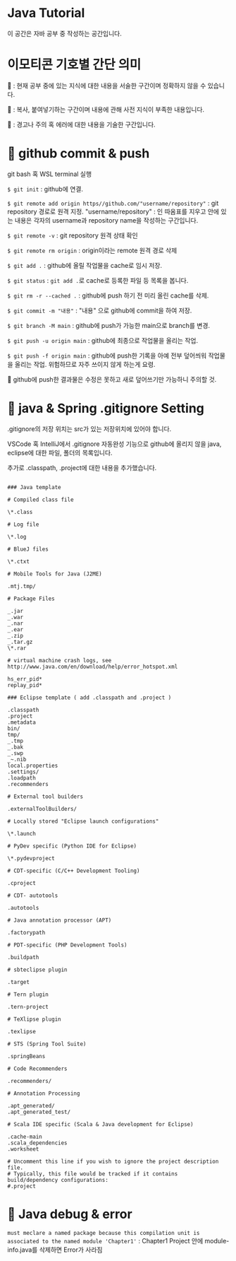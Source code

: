 # Java Tutorial

이 공간은 자바 공부 중 작성하는 공간입니다.

# 이모티콘 기호별 간단 의미

🍩 : 현재 공부 중에 있는 지식에 대한 내용을 서술한 구간이며 정확하지 않을 수 있습니다.

🍌 : 복사, 붙여넣기하는 구간이며 내용에 관해 사전 지식이 부족한 내용입니다.

🍭 : 경고나 주의 혹 에러에 대한 내용을 기술한 구간입니다.

# 🍩 github commit & push

git bash 혹 WSL terminal 실행

`$ git init` : github에 연결.

`$ git remote add origin https//github.com/"username/repository"` : git repository 경로로 원격 지정. "username/repository" : 인 따옴표를 지우고 안에 있는 내용은 각자의 username과 repository name을 작성하는 구간입니다.

`$ git remote -v` : git repository 원격 상태 확인

`$ git remote rm origin` : origin이라는 remote 원격 경로 삭제

`$ git add .` : github에 올릴 작업물을 cache로 임시 저장.

`$ git status` : `git add .`로 cache로 등록한 파일 등 목록을 봅니다.

`$ git rm -r --cached .` : github에 push 하기 전 미리 올린 cache를 삭제.

`$ git commit -m "내용"` : "내용" 으로 github에 commit을 하여 저장.

`$ git branch -M main` : github에 push가 가능한 main으로 branch를 변경.

`$ git push -u origin main` : github에 최종으로 작업물을 올리는 작업.

`$ git push -f origin main` : github에 push한 기록을 아예 전부 덮어씌워 작업물을 올리는 작업. 위험하므로 자주 쓰이지 않게 하는게 요령.

🍭 github에 push한 결과물은 수정은 못하고 새로 덮어쓰기만 가능하니 주의할 것.

# 🍌 java & Spring .gitignore Setting

.gitignore의 저장 위치는 src가 있는 저장위치에 있어야 합니다.

VSCode 혹 IntelliJ에서 .gitignore 자동완성 기능으로 github에 올리지 않을 java, eclipse에 대한 파일, 폴더의 목록입니다.

추가로 .classpath, .project에 대한 내용을 추가했습니다.

```

### Java template

# Compiled class file

\*.class

# Log file

\*.log

# BlueJ files

\*.ctxt

# Mobile Tools for Java (J2ME)

.mtj.tmp/

# Package Files

_.jar
_.war
_.nar
_.ear
_.zip
_.tar.gz
\*.rar

# virtual machine crash logs, see http://www.java.com/en/download/help/error_hotspot.xml

hs_err_pid*
replay_pid*

### Eclipse template ( add .classpath and .project )

.classpath
.project
.metadata
bin/
tmp/
_.tmp
_.bak
_.swp
_~.nib
local.properties
.settings/
.loadpath
.recommenders

# External tool builders

.externalToolBuilders/

# Locally stored "Eclipse launch configurations"

\*.launch

# PyDev specific (Python IDE for Eclipse)

\*.pydevproject

# CDT-specific (C/C++ Development Tooling)

.cproject

# CDT- autotools

.autotools

# Java annotation processor (APT)

.factorypath

# PDT-specific (PHP Development Tools)

.buildpath

# sbteclipse plugin

.target

# Tern plugin

.tern-project

# TeXlipse plugin

.texlipse

# STS (Spring Tool Suite)

.springBeans

# Code Recommenders

.recommenders/

# Annotation Processing

.apt_generated/
.apt_generated_test/

# Scala IDE specific (Scala & Java development for Eclipse)

.cache-main
.scala_dependencies
.worksheet

# Uncomment this line if you wish to ignore the project description file.
# Typically, this file would be tracked if it contains build/dependency configurations:
#.project

```

# 🍭 Java debug & error

`must meclare a named package because this compilation unit is associated to the named module 'Chapter1'` : Chapter1 Project 안에 module-info.java를 삭제하면 Error가 사라짐
